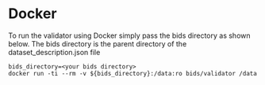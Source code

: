 # Docker

To run the validator using Docker simply pass the bids directory as shown below. The bids directory is the parent directory of the dataset\_description.json file

```text
bids_directory=<your bids directory>
docker run -ti --rm -v ${bids_directory}:/data:ro bids/validator /data
```

